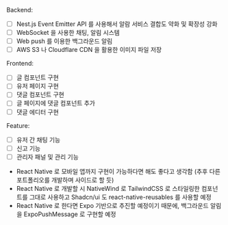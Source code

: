 Backend:
  - [ ] Nest.js Event Emitter API 를 사용해서 알람 서비스 결합도 약화 및 확장성 강화
  - [ ] WebSocket 을 사용한 채팅, 알림 시스템
  - [ ] Web push 를 이용한 백그라운드 알림
  - [ ] AWS S3 나 Cloudflare CDN 을 활용한 이미지 파일 저장

Frontend:
  - [ ] 글 컴포넌트 구현
  - [ ] 유저 페이지 구현
  - [ ] 댓글 컴포넌트 구현
  - [ ] 글 페이지에 댓글 컴포넌트 추가
  - [ ] 댓글 에디터 구현

Feature:
  - [ ] 유저 간 채팅 기능
  - [ ] 신고 기능
  - [ ] 관리자 패널 및 관리 기능

+ React Native 로 모바일 앱까지 구현이 가능하다면 해도 좋다고 생각함 (추후 다른 포트폴리오를 개발하며 사이드로 할 듯)
+ React Native 로 개발할 시 NativeWind 로 TailwindCSS 로 스타일링한 컴포넌트를 그대로 사용하고 Shadcn/ui 도 react-native-reusables 를 사용할 예정
+ React Native 로 한다면 Expo 기반으로 추진할 예정이기 때문에, 백그라운드 알림을 ExpoPushMessage 로 구현할 예정